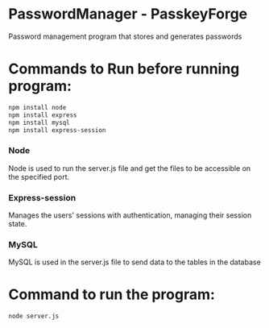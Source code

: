 # PasswordManager - PasskeyForge
Password management program that stores and generates passwords

# Commands to Run before running program:

```bash
npm install node
npm install express
npm install mysql
npm install express-session
```
### Node

Node is used to run the server.js file and get the files to be accessible on the specified port.

### Express-session

Manages the users' sessions with authentication, managing their session state.

### MySQL

MySQL is used in the server.js file to send data to the tables in the database

# Command to run the program:
```
node server.js
```
